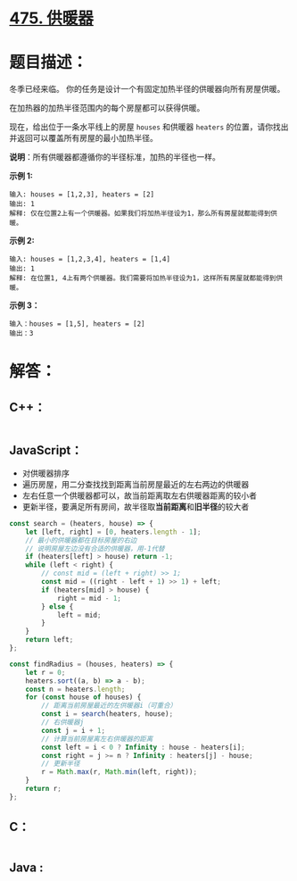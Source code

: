 # [475. 供暖器](https://leetcode-cn.com/problems/heaters/)

# 题目描述：

冬季已经来临。 你的任务是设计一个有固定加热半径的供暖器向所有房屋供暖。

在加热器的加热半径范围内的每个房屋都可以获得供暖。

现在，给出位于一条水平线上的房屋 `houses` 和供暖器 `heaters` 的位置，请你找出并返回可以覆盖所有房屋的最小加热半径。

**说明**：所有供暖器都遵循你的半径标准，加热的半径也一样。



**示例 1:**

```
输入: houses = [1,2,3], heaters = [2]
输出: 1
解释: 仅在位置2上有一个供暖器。如果我们将加热半径设为1，那么所有房屋就都能得到供暖。
```

 **示例 2:**

```
输入: houses = [1,2,3,4], heaters = [1,4]
输出: 1
解释: 在位置1, 4上有两个供暖器。我们需要将加热半径设为1，这样所有房屋就都能得到供暖。
```

**示例 3：**

```
输入：houses = [1,5], heaters = [2]
输出：3
```



# 解答：

## C++：

```cpp

```

## JavaScript：

- 对供暖器排序
- 遍历房屋，用二分查找找到距离当前房屋最近的左右两边的供暖器
- 左右任意一个供暖器都可以，故当前距离取左右供暖器距离的较小者
- 更新半径，要满足所有房间，故半径取**当前距离**和**旧半径**的较大者

```javascript
const search = (heaters, house) => {
    let [left, right] = [0, heaters.length - 1];
    // 最小的供暖器都在目标房屋的右边
    // 说明房屋左边没有合适的供暖器，用-1代替
    if (heaters[left] > house) return -1;
    while (left < right) {
        // const mid = (left + right) >> 1;
        const mid = ((right - left + 1) >> 1) + left;
        if (heaters[mid] > house) {
            right = mid - 1;
        } else {
            left = mid;
        }
    }
    return left;
};

const findRadius = (houses, heaters) => {
    let r = 0;
    heaters.sort((a, b) => a - b);
    const n = heaters.length;
    for (const house of houses) {
        // 距离当前房屋最近的左供暖器i（可重合）
        const i = search(heaters, house);
        // 右供暖器j
        const j = i + 1;
        // 计算当前房屋离左右供暖器的距离
        const left = i < 0 ? Infinity : house - heaters[i];
        const right = j >= n ? Infinity : heaters[j] - house;
        // 更新半径
        r = Math.max(r, Math.min(left, right));
    }
    return r;
};
```

## C：

```c

```

## Java :

```java

```
